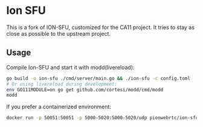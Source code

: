 # Ion SFU

This is a fork of ION-SFU, customized for the CA11 project. It tries to
stay as close as possible to the upstream project.

## Usage

Compile Ion-SFU and start it with modd(livereload):

```bash
go build -o ion-sfu ./cmd/server/main.go && ./ion-sfu -c config.toml
# Or using livereload during development:
env GO111MODULE=on go get github.com/cortesi/modd/cmd/modd
modd
```

If you prefer a containerized environment:

```bash
docker run -p 50051:50051 -p 5000-5020:5000-5020/udp pionwebrtc/ion-sfu:latest-jsonrpc
```

